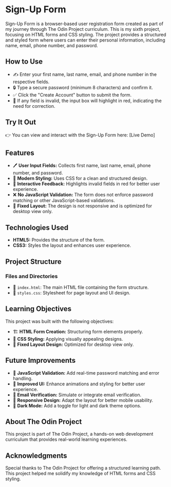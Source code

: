 # Sign-Up Form

Sign-Up Form is a browser-based user registration form created as part of my journey through The Odin Project curriculum. This is my sixth project, focusing on HTML forms and CSS styling. The project provides a structured and styled form where users can enter their personal information, including name, email, phone number, and password.

## How to Use

- ✍️ Enter your first name, last name, email, and phone number in the respective fields.
- 🔒 Type a secure password (minimum 8 characters) and confirm it.
- ✅ Click the "Create Account" button to submit the form.
- 🚨 If any field is invalid, the input box will highlight in red, indicating the need for correction.

## Try It Out

👉 You can view and interact with the Sign-Up Form here: [Live Demo]

## Features

- 🖊️ **User Input Fields:** Collects first name, last name, email, phone number, and password.
- 🎨 **Modern Styling:** Uses CSS for a clean and structured design.
- 🔄 **Interactive Feedback:** Highlights invalid fields in red for better user experience.
- ❌ **No JavaScript Validation:** The form does not enforce password matching or other JavaScript-based validations.
- 📏 **Fixed Layout:** The design is not responsive and is optimized for desktop view only.

## Technologies Used

- **HTML5:** Provides the structure of the form.
- **CSS3:** Styles the layout and enhances user experience.

## Project Structure

### Files and Directories

- 📄 `index.html`: The main HTML file containing the form structure.
- 🎨 `styles.css`: Stylesheet for page layout and UI design.

## Learning Objectives

This project was built with the following objectives:

- 🏗 **HTML Form Creation:** Structuring form elements properly.
- 🎨 **CSS Styling:** Applying visually appealing designs.
- 📏 **Fixed Layout Design:** Optimized for desktop view only.

## Future Improvements

- 🔄 **JavaScript Validation:** Add real-time password matching and error handling.
- 🎨 **Improved UI:** Enhance animations and styling for better user experience.
- 📧 **Email Verification:** Simulate or integrate email verification.
- 📱 **Responsive Design:** Adapt the layout for better mobile usability.
- 🌈 **Dark Mode:** Add a toggle for light and dark theme options.

## About The Odin Project

This project is part of The Odin Project, a hands-on web development curriculum that provides real-world learning experiences.

## Acknowledgments

Special thanks to The Odin Project for offering a structured learning path. This project helped me solidify my knowledge of HTML forms and CSS styling.
